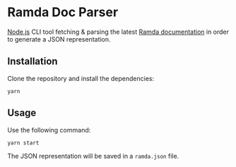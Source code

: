 # Ramda Doc Parser

[Node.js](https://nodejs.org) CLI tool fetching & parsing the latest [Ramda documentation](http://ramdajs.com/docs/) in order to generate a JSON representation.

## Installation

Clone the repository and install the dependencies:

```
yarn
```

## Usage

Use the following command:

```
yarn start
```

The JSON representation will be saved in a `ramda.json` file.